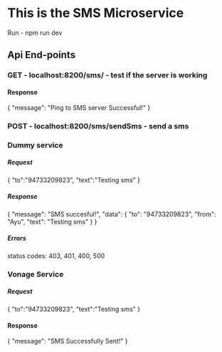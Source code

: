 # This is the SMS Microservice

Run - npm run dev

## Api End-points

### GET - localhost:8200/sms/ - test if the server is working

#### Response
{
    "message": "Ping to SMS server Successful!"
}


### POST - localhost:8200/sms/sendSms - send a sms

### Dummy service
##### Request
{
    "to":"94733209823",
    "text":"Testing sms"
}

##### Response
{
    "message": "SMS succesful!",
    "data": {
        "to": "94733209823",
        "from": "Ayu",
        "text": "Testing sms"
    }
}

##### Errors
status codes: 403, 401, 400, 500

### Vonage Service
##### Request
{
    "to":"94733209823",
    "text":"Testing sms"
}

#### Response
{
    "message": "SMS Successfully Sent!"
}
